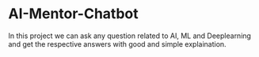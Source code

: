 # AI-Mentor-Chatbot
In this project we can ask any question related to AI, ML and Deeplearning and get the respective answers with good and simple explaination.
